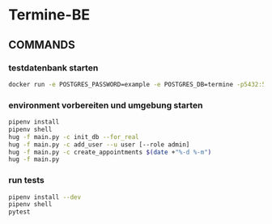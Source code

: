 # Termine-BE

## COMMANDS

### testdatenbank starten
```bash
docker run -e POSTGRES_PASSWORD=example -e POSTGRES_DB=termine -p5432:5432 postgres:11
```

### environment vorbereiten und umgebung starten

```bash
pipenv install
pipenv shell
hug -f main.py -c init_db --for_real
hug -f main.py -c add_user --u user [--role admin]
hug -f main.py -c create_appointments $(date +"%-d %-m")
hug -f main.py
```

### run tests

```bash
pipenv install --dev
pipenv shell
pytest
```
